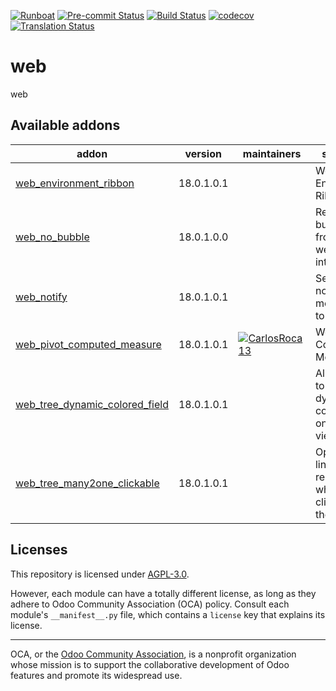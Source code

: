 
[![Runboat](https://img.shields.io/badge/runboat-Try%20me-875A7B.png)](https://runboat.odoo-community.org/builds?repo=OCA/web&target_branch=18.0)
[![Pre-commit Status](https://github.com/OCA/web/actions/workflows/pre-commit.yml/badge.svg?branch=18.0)](https://github.com/OCA/web/actions/workflows/pre-commit.yml?query=branch%3A18.0)
[![Build Status](https://github.com/OCA/web/actions/workflows/test.yml/badge.svg?branch=18.0)](https://github.com/OCA/web/actions/workflows/test.yml?query=branch%3A18.0)
[![codecov](https://codecov.io/gh/OCA/web/branch/18.0/graph/badge.svg)](https://codecov.io/gh/OCA/web)
[![Translation Status](https://translation.odoo-community.org/widgets/web-18-0/-/svg-badge.svg)](https://translation.odoo-community.org/engage/web-18-0/?utm_source=widget)

<!-- /!\ do not modify above this line -->

# web

web

<!-- /!\ do not modify below this line -->

<!-- prettier-ignore-start -->

[//]: # (addons)

Available addons
----------------
addon | version | maintainers | summary
--- | --- | --- | ---
[web_environment_ribbon](web_environment_ribbon/) | 18.0.1.0.1 |  | Web Environment Ribbon
[web_no_bubble](web_no_bubble/) | 18.0.1.0.0 |  | Remove the bubbles from the web interface
[web_notify](web_notify/) | 18.0.1.0.1 |  | Send notification messages to user
[web_pivot_computed_measure](web_pivot_computed_measure/) | 18.0.1.0.1 | [![CarlosRoca13](https://github.com/CarlosRoca13.png?size=30px)](https://github.com/CarlosRoca13) | Web Pivot Computed Measure
[web_tree_dynamic_colored_field](web_tree_dynamic_colored_field/) | 18.0.1.0.1 |  | Allows you to dynamically color fields on tree views
[web_tree_many2one_clickable](web_tree_many2one_clickable/) | 18.0.1.0.1 |  | Open the linked resource when clicking on their name

[//]: # (end addons)

<!-- prettier-ignore-end -->

## Licenses

This repository is licensed under [AGPL-3.0](LICENSE).

However, each module can have a totally different license, as long as they adhere to Odoo Community Association (OCA)
policy. Consult each module's `__manifest__.py` file, which contains a `license` key
that explains its license.

----
OCA, or the [Odoo Community Association](http://odoo-community.org/), is a nonprofit
organization whose mission is to support the collaborative development of Odoo features
and promote its widespread use.
